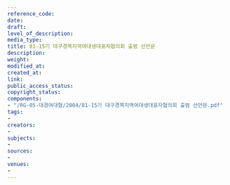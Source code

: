 ```yaml
---
reference_code: 
date: 
draft: 
level_of_description: 
media_type: 
title: 81-15기 대구경북지역여대생대표자협의회 출범 선언문
description: 
weight: 
modified_at: 
created_at: 
link: 
public_access_status: 
copyright_status: 
components:
- "/RG-05-대경여대협/2004/81-15기 대구경북지역여대생대표자협의회 출범 선언문.pdf"
tags:
- 
creators:
- 
subjects:
- 
sources:
- 
venues:
- 
---
```

